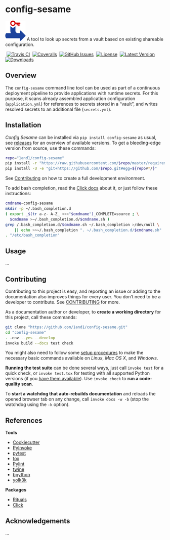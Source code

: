 # config-sesame

![Logo](https://raw.githubusercontent.com/1and1/config-sesame/master/docs/_static/img/logo.png)
A tool to look up secrets from a vault based on existing shareable configuration.

 [![Travis CI](https://api.travis-ci.org/1and1/config-sesame.svg)](https://travis-ci.org/1and1/config-sesame)
 [![Coveralls](https://img.shields.io/coveralls/1and1/config-sesame.svg)](https://coveralls.io/r/1and1/config-sesame)
 [![GitHub Issues](https://img.shields.io/github/issues/1and1/config-sesame.svg)](https://github.com/1and1/config-sesame/issues)
 [![License](https://img.shields.io/pypi/l/config-sesame.svg)](https://github.com/1and1/config-sesame/blob/master/LICENSE)
 [![Latest Version](https://img.shields.io/pypi/v/config-sesame.svg)](https://pypi.python.org/pypi/config-sesame/)
 [![Downloads](https://img.shields.io/pypi/dw/config-sesame.svg)](https://pypi.python.org/pypi/config-sesame/)


## Overview

The ``config-sesame`` command line tool can be used as part of a continuous deployment pipeline
to provide applications with runtime secrets.
For this purpose, it scans already assembled application configuration (``application.yml``)
for references to secrets stored in a “vault”, and writes resolved secrets to an additional file
(``secrets.yml``).


## Installation

*Config Sesame* can be installed via ``pip install config-sesame`` as usual,
see [releases](https://github.com/1and1/config-sesame/releases) for an overview of available versions.
To get a bleeding-edge version from source, use these commands:

```sh
repo="1and1/config-sesame"
pip install -r "https://raw.githubusercontent.com/$repo/master/requirements.txt"
pip install -U -e "git+https://github.com/$repo.git#egg=${repo#*/}"
```

See [Contributing](#contributing) on how to create a full development environment.

To add bash completion, read the [Click docs](http://click.pocoo.org/4/bashcomplete/#activation) about it,
or just follow these instructions:

```sh
cmdname=config-sesame
mkdir -p ~/.bash_completion.d
( export _$(tr a-z- A-Z_ <<<"$cmdname")_COMPLETE=source ; \
  $cmdname >~/.bash_completion.d/$cmdname.sh )
grep /.bash_completion.d/$cmdname.sh ~/.bash_completion >/dev/null \
    || echo >>~/.bash_completion ". ~/.bash_completion.d/$cmdname.sh"
. "/etc/bash_completion"
```


## Usage

…


## Contributing

Contributing to this project is easy, and reporting an issue or
adding to the documentation also improves things for every user.
You don’t need to be a developer to contribute.
See [CONTRIBUTING](https://github.com/1and1/config-sesame/blob/master/CONTRIBUTING.md) for more.

As a documentation author or developer,
to **create a working directory** for this project,
call these commands:

```sh
git clone "https://github.com/1and1/config-sesame.git"
cd "config-sesame"
. .env --yes --develop
invoke build --docs test check
```

You might also need to follow some
[setup procedures](https://py-generic-project.readthedocs.org/en/latest/installing.html#quick-setup)
to make the necessary basic commands available on *Linux*, *Mac OS X*, and *Windows*.

**Running the test suite** can be done several ways, just call ``invoke test`` for a quick check,
or ``invoke test.tox`` for testing with all supported Python versions
(if you [have them available](https://github.com/jhermann/priscilla/tree/master/pyenv)).
Use ``invoke check`` to **run a code-quality scan**.

To **start a watchdog that auto-rebuilds documentation** and reloads the opened browser tab on any change,
call ``invoke docs -w -b`` (stop the watchdog using the ``-k`` option).


## References

**Tools**

* [Cookiecutter](http://cookiecutter.readthedocs.org/en/latest/)
* [PyInvoke](http://www.pyinvoke.org/)
* [pytest](http://pytest.org/latest/contents.html)
* [tox](https://tox.readthedocs.org/en/latest/)
* [Pylint](http://docs.pylint.org/)
* [twine](https://github.com/pypa/twine#twine)
* [bpython](http://docs.bpython-interpreter.org/)
* [yolk3k](https://github.com/myint/yolk#yolk)

**Packages**

* [Rituals](https://jhermann.github.io/rituals)
* [Click](http://click.pocoo.org/)


## Acknowledgements

…

